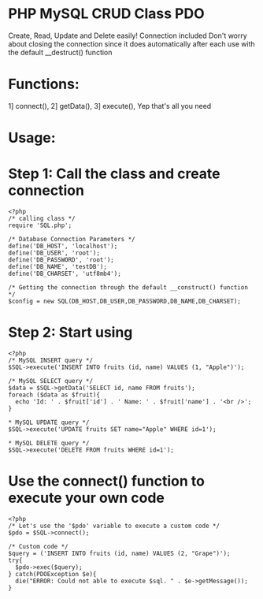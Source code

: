 # PHP MySQL CRUD Class PDO
  Create, Read, Update and Delete easily!
  Connection included
  Don't worry about closing the connection since it does automatically after each use with the default __destruct() function

# Functions:
  1] connect(), 
  2] getData(), 
  3] execute(), 
  Yep that's all you need

# Usage:

  # Step 1: Call the class and create connection
  
    <?php
    /* calling class */
    require 'SQL.php';

    /* Database Connection Parameters */
    define('DB_HOST', 'localhost');
    define('DB_USER', 'root');
    define('DB_PASSWORD', 'root');
    define('DB_NAME', 'testDB');
    define('DB_CHARSET', 'utf8mb4');

    /* Getting the connection through the default __construct() function */
    $config = new SQL(DB_HOST,DB_USER,DB_PASSWORD,DB_NAME,DB_CHARSET);

  # Step 2: Start using
  
    <?php
    /* MySQL INSERT query */
    $SQL->execute('INSERT INTO fruits (id, name) VALUES (1, "Apple")');

    /* MySQL SELECT query */
    $data = $SQL->getData('SELECT id, name FROM fruits');
    foreach ($data as $fruit){
      echo 'Id: ' . $fruit['id'] . ' Name: ' . $fruit['name'] . '<br />';
    }

    * MySQL UPDATE query */
    $SQL->execute('UPDATE fruits SET name="Apple" WHERE id=1');

    * MySQL DELETE query */
    $SQL->execute('DELETE FROM fruits WHERE id=1');


# Use the connect() function to execute your own code

    <?php
    /* Let's use the '$pdo' variable to execute a custom code */
    $pdo = $SQL->connect();
    
    /* Custom code */
    $query = ('INSERT INTO fruits (id, name) VALUES (2, "Grape")');
    try{
      $pdo->exec($query);
    } catch(PDOException $e){
      die("ERROR: Could not able to execute $sql. " . $e->getMessage());
    }
  
